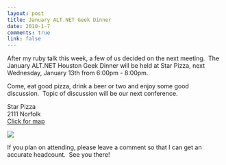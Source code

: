 ```yaml
--- 
layout: post
title: January ALT.NET Geek Dinner
date: 2010-1-7
comments: true
link: false
---
```

<p>After my ruby talk this week, a few of us decided on the next meeting.&#160; The January ALT.NET Houston Geek Dinner will be held at Star Pizza, next Wednesday, January 13th from 6:00pm - 8:00pm.</p>  <p>Come, eat good pizza, drink a beer or two and enjoy some good discussion.&#160; Topic of discussion will be our next conference.</p>  <p>Star Pizza   <br />2111 Norfolk    <br /><a href="http://maps.google.com/maps?safe=active&amp;ie=UTF8&amp;q=star+pizza&amp;fb=1&amp;gl=us&amp;hq=star+pizza&amp;hnear=Houston,+TX&amp;ei=v_lFS72ADMLVlAe05fAG&amp;ved=0CCEQtgMwAw&amp;z=10&amp;iwloc=A" target="_blank">Click for map</a></p>  <p><img src="/images/PizzaNYC-main_Full_.jpg"   /></p>  <p>If you plan on attending, please leave a comment so that I can get an accurate headcount.&#160; See you there!</p>
